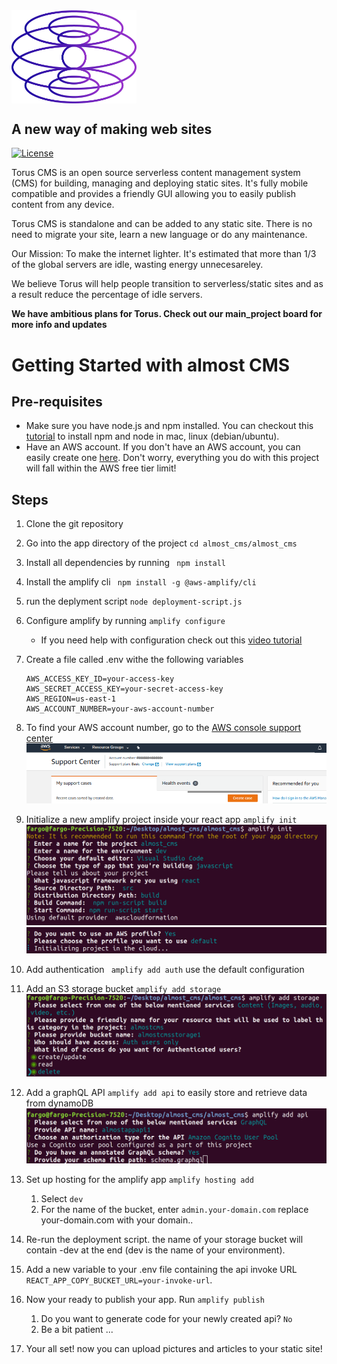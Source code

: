 
<img src="img/torus_logo.png" alt="logo" width="200px" align="center">

## A new way of making web sites

[![License](http://img.shields.io/:license-mit-blue.svg?style=flat-square)](http://gkpty.mit-license.org) 

Torus CMS is an open source serverless content management system (CMS) for building, managing and deploying static sites.  It's fully mobile compatible and provides a friendly GUI  allowing you to easily publish content from any device.   

Torus CMS is standalone and can be added to any static site.  There is no need to migrate your site, learn a new language or do any maintenance.      

Our Mission: To make the internet lighter. It's estimated that more than 1/3 of the global servers are idle, wasting energy unnecesareley.   

We believe Torus will help  people transition to serverless/static sites and as a result reduce the percentage of idle servers.        

**We have ambitious plans for Torus.  Check out our main_project board for more info and updates**     


# Getting Started with almost CMS
    
 ## Pre-requisites

*  Make sure you have node.js and npm installed. You can checkout this [tutorial](https://medium.com/@lucaskay/install-node-and-npm-using-nvm-in-mac-or-linux-ubuntu-f0c85153e173) to install npm and node in mac, linux (debian/ubuntu).
* Have an AWS account. If you don't have an AWS account, you can easily create one [here](https://portal.aws.amazon.com/billing/signup?#/start). Don't worry, everything you do with this project will fall within the AWS free tier limit! 

## Steps
1. Clone the git repository
2. Go into the app directory of the project ` cd almost_cms/almost_cms `
3. Install all dependencies by running ` npm install`
4. Install the amplify cli ` npm install -g @aws-amplify/cli`
5. run the deplyment script `node deployment-script.js`
6. Configure amplify by running ` amplify configure `
    - If you need help with configuration check out this [video tutorial](https://www.youtube.com/watch?v=fWbM5DLh25U)
7. Create a file called .env withe the following variables

    ```
    AWS_ACCESS_KEY_ID=your-access-key
    AWS_SECRET_ACCESS_KEY=your-secret-access-key
    AWS_REGION=us-east-1
    AWS_ACCOUNT_NUMBER=your-aws-account-number
    ```

8. To find your AWS account number, go to the [AWS console support center](https://console.aws.amazon.com/support/home?)
![image 18](img/18.png)
9. Initialize a new amplify project inside your react app ` amplify init `
![init1](img/init1.png)
![init2](img/init2.png)
10. Add authentication ` amplify add auth` use the default configuration
11. Add an S3 storage bucket ` amplify add storage `
![storage](img/storage.png)
12. Add a graphQL API ` amplify add api ` to easily store and retrieve data from dynamoDB 
![api](img/api.png)
13. Set up hosting for the amplify app `amplify hosting add `
    
    1. Select ` dev `
    2. For the name of the bucket, enter ` admin.your-domain.com ` replace your-domain.com with your domain..


15. Re-run the deployment script. the name of your storage bucket will contain -dev at the end (dev is the name of your environment).

16. Add a new variable to your .env file containing the api invoke URL `REACT_APP_COPY_BUCKET_URL=your-invoke-url`.


16. Now your ready to publish your app. Run ` amplify publish `

    1. Do you want to generate code for your newly created api? ` No `
    2. Be a bit patient ...

17. Your all set! now you can upload pictures and articles to your static site!

